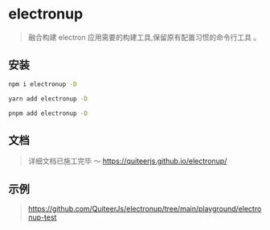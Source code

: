 # electronup


> 融合构建 electron 应用需要的构建工具,保留原有配置习惯的命令行工具 。


## 安装

```bash
npm i electronup -D
```

```bash
yarn add electronup -D
```

```bash
pnpm add electronup -D
```

## 文档

> 详细文档已施工完毕 ～
> https://quiteerjs.github.io/electronup/

## 示例

> https://github.com/QuiteerJs/electronup/tree/main/playground/electronup-test
